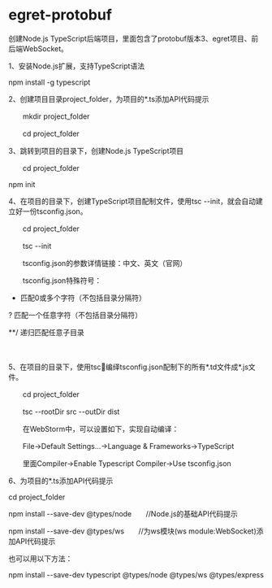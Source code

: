 # egret-protobuf

创建Node.js TypeScript后端项目，里面包含了protobuf版本3、egret项目、前后端WebSocket。


1、安装Node.js扩展，支持TypeScript语法

npm install -g typescript

2、创建项目目录project_folder，为项目的*.ts添加API代码提示

　　mkdir project_folder

　　cd project_folder

3、跳转到项目的目录下，创建Node.js TypeScript项目

　　cd project_folder

npm init

4、在项目的目录下，创建TypeScript项目配制文件，使用tsc --init，就会自动建立好一份tsconfig.json。

　　cd project_folder

　　tsc --init

　　tsconfig.json的参数详情链接：中文、英文（官网）　



　　tsconfig.json特殊符号：

* 匹配0或多个字符（不包括目录分隔符）

? 匹配一个任意字符（不包括目录分隔符）

**/ 递归匹配任意子目录

 　　

5、在项目的目录下，使用tsc编绎tsconfig.json配制下的所有*.td文件成*.js文件。

　　cd project_folder

　　tsc --rootDir src --outDir dist



　　在WebStorm中，可以设置如下，实现自动编译：

　　File->Default Settings...->Language & Frameworks->TypeScript

　　里面Compiler->Enable Typescript Compiler->Use tsconfig.json

6、为项目的*.ts添加API代码提示

cd project_folder

npm install --save-dev @types/node　　//Node.js的基础API代码提示

npm install --save-dev @types/ws　　//为ws模块(ws module:WebSocket)添加API代码提示

也可以用以下方法：

npm install --save-dev typescript @types/node @types/ws @types/express
